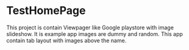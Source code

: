 # TestHomePage
This project is contain Viewpager like Google playstore with image slideshow.
It is example app images are dummy and random.
This app contain tab layout with images above the name.
